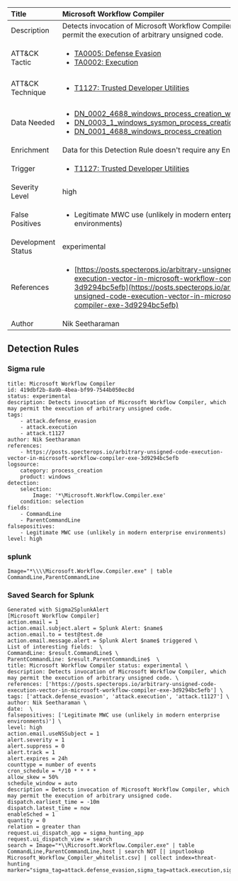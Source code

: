 | Title                | Microsoft Workflow Compiler                                                                                                                                                 |
|:---------------------|:------------------------------------------------------------------------------------------------------------------------------------------------------------|
| Description          | Detects invocation of Microsoft Workflow Compiler, which may permit the execution of arbitrary unsigned code.                                                                                                                                           |
| ATT&amp;CK Tactic    |  <ul><li>[TA0005: Defense Evasion](https://attack.mitre.org/tactics/TA0005)</li><li>[TA0002: Execution](https://attack.mitre.org/tactics/TA0002)</li></ul>  |
| ATT&amp;CK Technique | <ul><li>[T1127: Trusted Developer Utilities](https://attack.mitre.org/techniques/T1127)</li></ul>  |
| Data Needed          | <ul><li>[DN_0002_4688_windows_process_creation_with_commandline](../Data_Needed/DN_0002_4688_windows_process_creation_with_commandline.md)</li><li>[DN_0003_1_windows_sysmon_process_creation](../Data_Needed/DN_0003_1_windows_sysmon_process_creation.md)</li><li>[DN_0001_4688_windows_process_creation](../Data_Needed/DN_0001_4688_windows_process_creation.md)</li></ul>  |
| Enrichment           |  Data for this Detection Rule doesn't require any Enrichments.  |
| Trigger              | <ul><li>[T1127: Trusted Developer Utilities](../Triggers/T1127.md)</li></ul>  |
| Severity Level       | high |
| False Positives      | <ul><li>Legitimate MWC use (unlikely in modern enterprise environments)</li></ul>  |
| Development Status   | experimental |
| References           | <ul><li>[https://posts.specterops.io/arbitrary-unsigned-code-execution-vector-in-microsoft-workflow-compiler-exe-3d9294bc5efb](https://posts.specterops.io/arbitrary-unsigned-code-execution-vector-in-microsoft-workflow-compiler-exe-3d9294bc5efb)</li></ul>  |
| Author               | Nik Seetharaman |


## Detection Rules

### Sigma rule

```
title: Microsoft Workflow Compiler
id: 419dbf2b-8a9b-4bea-bf99-7544b050ec8d
status: experimental
description: Detects invocation of Microsoft Workflow Compiler, which may permit the execution of arbitrary unsigned code.
tags:
    - attack.defense_evasion
    - attack.execution
    - attack.t1127
author: Nik Seetharaman
references:
    - https://posts.specterops.io/arbitrary-unsigned-code-execution-vector-in-microsoft-workflow-compiler-exe-3d9294bc5efb
logsource:
    category: process_creation
    product: windows
detection:
    selection:
        Image: '*\Microsoft.Workflow.Compiler.exe'
    condition: selection
fields:
    - CommandLine
    - ParentCommandLine
falsepositives:
    - Legitimate MWC use (unlikely in modern enterprise environments)
level: high

```





### splunk
    
```
Image="*\\\\Microsoft.Workflow.Compiler.exe" | table CommandLine,ParentCommandLine
```






### Saved Search for Splunk

```
Generated with Sigma2SplunkAlert
[Microsoft Workflow Compiler]
action.email = 1
action.email.subject.alert = Splunk Alert: $name$
action.email.to = test@test.de
action.email.message.alert = Splunk Alert $name$ triggered \
List of interesting fields:  \
CommandLine: $result.CommandLine$ \
ParentCommandLine: $result.ParentCommandLine$  \
title: Microsoft Workflow Compiler status: experimental \
description: Detects invocation of Microsoft Workflow Compiler, which may permit the execution of arbitrary unsigned code. \
references: ['https://posts.specterops.io/arbitrary-unsigned-code-execution-vector-in-microsoft-workflow-compiler-exe-3d9294bc5efb'] \
tags: ['attack.defense_evasion', 'attack.execution', 'attack.t1127'] \
author: Nik Seetharaman \
date:  \
falsepositives: ['Legitimate MWC use (unlikely in modern enterprise environments)'] \
level: high
action.email.useNSSubject = 1
alert.severity = 1
alert.suppress = 0
alert.track = 1
alert.expires = 24h
counttype = number of events
cron_schedule = */10 * * * *
allow_skew = 50%
schedule_window = auto
description = Detects invocation of Microsoft Workflow Compiler, which may permit the execution of arbitrary unsigned code.
dispatch.earliest_time = -10m
dispatch.latest_time = now
enableSched = 1
quantity = 0
relation = greater than
request.ui_dispatch_app = sigma_hunting_app
request.ui_dispatch_view = search
search = Image="*\\Microsoft.Workflow.Compiler.exe" | table CommandLine,ParentCommandLine,host | search NOT [| inputlookup Microsoft_Workflow_Compiler_whitelist.csv] | collect index=threat-hunting marker="sigma_tag=attack.defense_evasion,sigma_tag=attack.execution,sigma_tag=attack.t1127,level=high"
```
